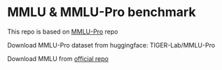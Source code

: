 # MMLU & MMLU-Pro benchmark

This repo is based on [MMLU-Pro](https://github.com/TIGER-AI-Lab/MMLU-Pro) repo

Download MMLU-Pro dataset from huggingface: TIGER-Lab/MMLU-Pro

Download MMLU from [official repo](https://github.com/hendrycks/test)
